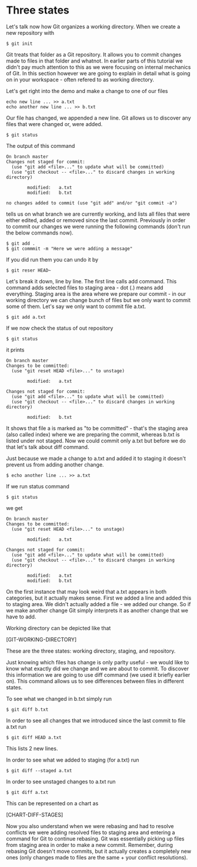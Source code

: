 # Three states

Let's talk now how Git organizes a working directory. When we create a new repository with 

    $ git init 
    
Git treats that folder as a Git repository. It allows you to commit changes made to files in that folder and whatnot. In earlier parts of this tutorial we didn't pay much attention to this as we were focusing on internal mechanics of Git. In this section however we are going to explain in detail what is going on in your workspace - often refered to as working directory. 

Let's get right into the demo and make a change to one of our files 

    echo new line ... >> a.txt 
    echo another new line ... >> b.txt
    
Our file has changed, we appended a new line. Git allows us to discover any files that were changed or, were added. 

    $ git status 
    
The output of this command

    On branch master
    Changes not staged for commit:
      (use "git add <file>..." to update what will be committed)
      (use "git checkout -- <file>..." to discard changes in working directory)

            modified:   a.txt
            modified:   b.txt

    no changes added to commit (use "git add" and/or "git commit -a")

tells us on what branch we are currently working, and lists all files that were either edited, added or removed since the last commit. Previously in order to commit our changes we were running the following commands (don't run the below commands now).

    $ git add .
    $ git commmit -m "Here we were adding a message" 
    
If you did run them you can undo it by 

    $ git reser HEAD~
    
Let's break it down, line by line. The first line calls add command. This command adds selected files to staging area - dot (.) means add everything. Staging area is the area where we prepare our commit - in our working directory we can change bunch of files but we only want to commit some of them. Let's say we only want to commit file a.txt. 

    $ git add a.txt 
    
If we now check the status of out repository

    $ git status
    
it prints 

    On branch master
    Changes to be committed:
      (use "git reset HEAD <file>..." to unstage)

            modified:   a.txt

    Changes not staged for commit:
      (use "git add <file>..." to update what will be committed)
      (use "git checkout -- <file>..." to discard changes in working directory)

            modified:   b.txt

It shows  that file a is marked as "to be committed" - that's the staging area (also called index) where we are preparing the commit, whereas b.txt is listed under not staged. Now we could commit only a.txt but before we do that let's talk about diff command. 

Just because we made a change to a.txt and added it to staging it doesn't prevent us from adding another change. 

    $ echo another line ... >> a.txt 
    
If we run status command 

    $ git status 
    
we get 

    On branch master
    Changes to be committed:
      (use "git reset HEAD <file>..." to unstage)

            modified:   a.txt

    Changes not staged for commit:
      (use "git add <file>..." to update what will be committed)
      (use "git checkout -- <file>..." to discard changes in working directory)

            modified:   a.txt
            modified:   b.txt

On the first instance that may look weird that a.txt appears in both categories, but it actually makes sense. First we added a line and added this to staging area. We didn't actually added a file - we added our change. So if we make another change Git simply interprets it as another change that we have to add.

Working directory can be depicted like that 

[GIT-WORKING-DIRECTORY]

These are the three states: working directory, staging, and repository.

Just knowing which files has change is only parlty useful - we would like to know what exactly did we change and we are about to commit. To discover this information we are going to use diff command (we used it briefly earlier on). This command allows us to see differences between files in different states.

To see what we changed in b.txt simply run 

    $ git diff b.txt
    
In order to see all changes that we introduced since the last commit to file a.txt run 

    $ git diff HEAD a.txt 
    
This lists 2 new lines. 

In order to see what we added to staging (for a.txt) run
    
    $ git diff --staged a.txt 
    
In order to see unstaged changes to a.txt run 

    $ git diff a.txt 
    
This can be represented on a chart as 

[CHART-DIFF-STAGES]

Now you also understand when we were rebasing and had to resolve conflicts we were adding resolved files to staging area and entering a command for Git to continue rebasing. Git was essentially picking up files from staging area in order to make a new commit. Remember, during rebasing Git doesn't move commits, but it actually creates a completely new ones (only changes made to files are the same + your conflict resolutions). 